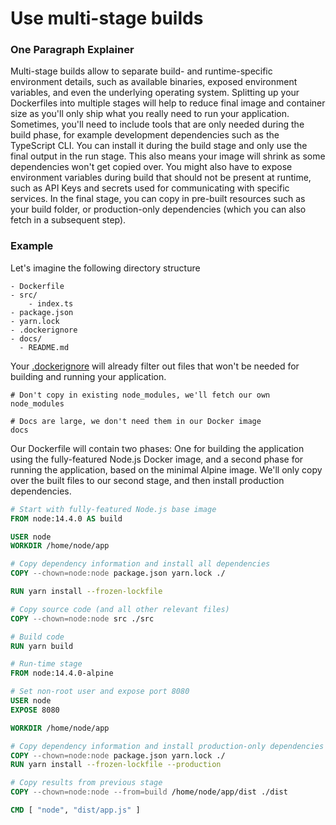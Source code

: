# Use multi-stage builds

### One Paragraph Explainer

Multi-stage builds allow to separate build- and runtime-specific environment details, such as available binaries, exposed environment variables, and even the underlying operating system. Splitting up your Dockerfiles into multiple stages will help to reduce final image and container size as you'll only ship what you really need to run your application. Sometimes, you'll need to include tools that are only needed during the build phase, for example development dependencies such as the TypeScript CLI. You can install it during the build stage and only use the final output in the run stage. This also means your image will shrink as some dependencies won't get copied over. You might also have to expose environment variables during build that should not be present at runtime, such as API Keys and secrets used for communicating with specific services. In the final stage, you can copy in pre-built resources such as your build folder, or production-only dependencies (which you can also fetch in a subsequent step).

### Example

Let's imagine the following directory structure

```
- Dockerfile
- src/
    - index.ts
- package.json
- yarn.lock
- .dockerignore
- docs/
  - README.md
```

Your [.dockerignore](/sections/docker/dockerignore.md) will already filter out files that won't be needed for building and running your application.

```
# Don't copy in existing node_modules, we'll fetch our own
node_modules

# Docs are large, we don't need them in our Docker image
docs
```

Our Dockerfile will contain two phases: One for building the application using the fully-featured Node.js Docker image,
and a second phase for running the application, based on the minimal Alpine image. We'll only copy over the built files to our second stage,
and then install production dependencies.

```dockerfile
# Start with fully-featured Node.js base image
FROM node:14.4.0 AS build

USER node
WORKDIR /home/node/app

# Copy dependency information and install all dependencies
COPY --chown=node:node package.json yarn.lock ./

RUN yarn install --frozen-lockfile

# Copy source code (and all other relevant files)
COPY --chown=node:node src ./src

# Build code
RUN yarn build

# Run-time stage
FROM node:14.4.0-alpine

# Set non-root user and expose port 8080
USER node
EXPOSE 8080

WORKDIR /home/node/app

# Copy dependency information and install production-only dependencies
COPY --chown=node:node package.json yarn.lock ./
RUN yarn install --frozen-lockfile --production

# Copy results from previous stage
COPY --chown=node:node --from=build /home/node/app/dist ./dist

CMD [ "node", "dist/app.js" ]
```